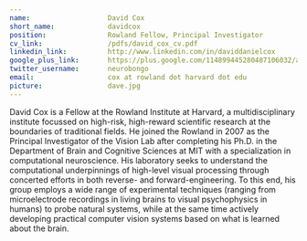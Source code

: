 ```yaml
---
name:                   David Cox
short_name:             davidcox
position:               Rowland Fellow, Principal Investigator
cv_link:                /pdfs/david_cox_cv.pdf
linkedin_link:          http://www.linkedin.com/in/daviddanielcox
google_plus_link:       https://plus.google.com/114899445280487106032/about
twitter_username:       neurobongo
email:                  cox at rowland dot harvard dot edu
picture:                dave.jpg
---
```



David Cox is a Fellow at the Rowland Institute at Harvard, a multidisciplinary institute focussed on high-risk, high-reward scientific research at the boundaries of traditional fields. He joined the Rowland in 2007 as the Principal Investigator of the Vision Lab after completing his Ph.D. in the Department of Brain and Cognitive Sciences at MIT with a specialization in computational neuroscience.  His laboratory seeks to understand the computational underpinnings of high-level visual processing through concerted efforts in both reverse- and forward-engineering.  To this end, his group employs a wide range of experimental techniques (ranging from microelectrode recordings in living brains to visual psychophysics in humans) to probe natural systems, while at the same time actively developing practical computer vision systems based on what is learned about the brain.
